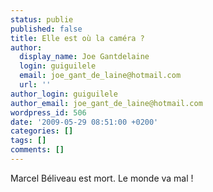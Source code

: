 ```yaml
---
status: publie
published: false
title: Elle est où la caméra ?
author:
  display_name: Joe Gantdelaine
  login: guiguilele
  email: joe_gant_de_laine@hotmail.com
  url: ''
author_login: guiguilele
author_email: joe_gant_de_laine@hotmail.com
wordpress_id: 506
date: '2009-05-29 08:51:00 +0200'
categories: []
tags: []
comments: []
---
```

Marcel Béliveau est mort. Le monde va mal !
